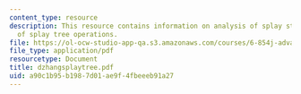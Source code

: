 ```yaml
---
content_type: resource
description: This resource contains information on analysis of splay steps and analysis
  of splay tree operations.
file: https://ol-ocw-studio-app-qa.s3.amazonaws.com/courses/6-854j-advanced-algorithms-fall-2005/a90c1b95b1987d01ae9f4fbeeeb91a27_dzhangsplaytree.pdf
file_type: application/pdf
resourcetype: Document
title: dzhangsplaytree.pdf
uid: a90c1b95-b198-7d01-ae9f-4fbeeeb91a27
---
```

